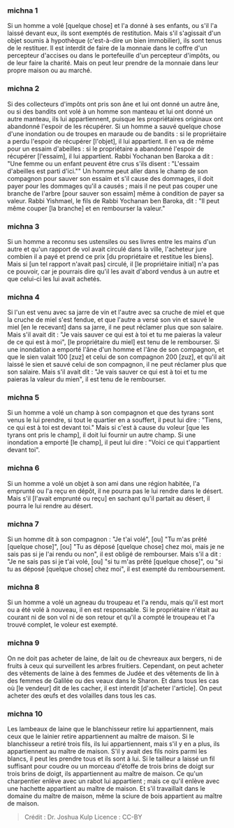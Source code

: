 
### michna 1
Si un homme a volé [quelque chose] et l'a donné à ses enfants, ou s'il l'a laissé devant eux, ils sont exemptés de restitution. Mais s'il s'agissait d'un objet soumis à hypothèque (c'est-à-dire un bien immobilier), ils sont tenus de le restituer. Il est interdit de faire de la monnaie dans le coffre d'un percepteur d'accises ou dans le portefeuille d'un percepteur d'impôts, ou de leur faire la charité. Mais on peut leur prendre de la monnaie dans leur propre maison ou au marché.

### michna 2
Si des collecteurs d'impôts ont pris son âne et lui ont donné un autre âne, ou si des bandits ont volé à un homme son manteau et lui ont donné un autre manteau, ils lui appartiennent, puisque les propriétaires originaux ont abandonné l'espoir de les récupérer. Si un homme a sauvé quelque chose d'une inondation ou de troupes en maraude ou de bandits : si le propriétaire a perdu l'espoir de récupérer [l'objet], il lui appartient. Il en va de même pour un essaim d'abeilles : si le propriétaire a abandonné l'espoir de récupérer [l'essaim], il lui appartient. Rabbi Yochanan ben Baroka a dit :  "Une femme ou un enfant peuvent être crus s'ils disent : "L'essaim d'abeilles est parti d'ici."" Un homme peut aller dans le champ de son compagnon pour sauver son essaim et s'il cause des dommages, il doit payer pour les dommages qu'il a causés ; mais il ne peut pas couper une branche de l'arbre [pour sauver son essaim] même à condition de payer sa valeur. Rabbi Yishmael, le fils de Rabbi Yochanan ben Baroka, dit :  "Il peut même couper [la branche] et en rembourser la valeur."

### michna 3
Si un homme a reconnu ses ustensiles ou ses livres entre les mains d'un autre et qu'un rapport de vol avait circulé dans la ville, l'acheteur jure combien il a payé et prend ce prix [du propriétaire et restitue les biens]. Mais si [un tel rapport n'avait pas] circulé, il [le propriétaire initial] n'a pas ce pouvoir, car je pourrais dire qu'il les avait d'abord vendus à un autre et que celui-ci les lui avait achetés.

### michna 4
Si l'un est venu avec sa jarre de vin et l'autre avec sa cruche de miel et que la cruche de miel s'est fendue, et que l'autre a versé son vin et sauvé le miel [en le recevant] dans sa jarre, il ne peut réclamer plus que son salaire. Mais s'il avait dit : "Je vais sauver ce qui est à toi et tu me paieras la valeur de ce qui est à moi", [le propriétaire du miel] est tenu de le rembourser. Si une inondation a emporté l'âne d'un homme et l'âne de son compagnon, et que le sien valait 100 [zuz] et celui de son compagnon 200 [zuz], et qu'il ait laissé le sien et sauvé celui de son compagnon, il ne peut réclamer plus que son salaire. Mais s'il avait dit : "Je vais sauver ce qui est à toi et tu me paieras la valeur du mien", il est tenu de le rembourser.

### michna 5
Si un homme a volé un champ à son compagnon et que des tyrans sont venus le lui prendre, si tout le quartier en a souffert, il peut lui dire : "Tiens, ce qui est à toi est devant toi." Mais si c'est à cause du voleur [que les tyrans ont pris le champ], il doit lui fournir un autre champ. Si une inondation a emporté [le champ], il peut lui dire : "Voici ce qui t'appartient devant toi".

### michna 6
Si un homme a volé un objet à son ami dans une région habitée, l'a emprunté ou l'a reçu en dépôt, il ne pourra pas le lui rendre dans le désert. Mais s'il [l'avait emprunté ou reçu] en sachant qu'il partait au désert, il pourra le lui rendre au désert.

### michna 7
Si un homme dit à son compagnon : "Je t'ai volé", [ou] "Tu m'as prêté [quelque chose]", [ou] "Tu as déposé [quelque chose] chez moi, mais je ne sais pas si je l'ai rendu ou non", il est obligé de rembourser. Mais s'il a dit : "Je ne sais pas si je t'ai volé, [ou] "si tu m'as prêté [quelque chose]", ou "si tu as déposé [quelque chose] chez moi", il est exempté du remboursement.

### michna 8
Si un homme a volé un agneau du troupeau et l'a rendu, mais qu'il est mort ou a été volé à nouveau, il en est responsable. Si le propriétaire n'était au courant ni de son vol ni de son retour et qu'il a compté le troupeau et l'a trouvé complet, le voleur est exempté.

### michna 9
On ne doit pas acheter de laine, de lait ou de chevreaux aux bergers, ni de fruits à ceux qui surveillent les arbres fruitiers. Cependant, on peut acheter des vêtements de laine à des femmes de Judée et des vêtements de lin à des femmes de Galilée ou des veaux dans le Sharon. Et dans tous les cas où [le vendeur] dit de les cacher, il est interdit [d'acheter l'article]. On peut acheter des œufs et des volailles dans tous les cas.

### michna 10
Les lambeaux de laine que le blanchisseur retire lui appartiennent, mais ceux que le lainier retire appartiennent au maître de maison. Si le blanchisseur a retiré trois fils, ils lui appartiennent, mais s'il y en a plus, ils appartiennent au maître de maison. S'il y avait des fils noirs parmi les blancs, il peut les prendre tous et ils sont à lui. Si le tailleur a laissé un fil suffisant pour coudre ou un morceau d'étoffe de trois brins de doigt sur trois brins de doigt, ils appartiennent au maître de maison. Ce qu'un charpentier enlève avec un rabot lui appartient ; mais ce qu'il enlève avec une hachette appartient au maître de maison. Et s'il travaillait dans le domaine du maître de maison, même la sciure de bois appartient au maître de maison.

>Crédit : Dr. Joshua Kulp
>Licence : CC-BY
